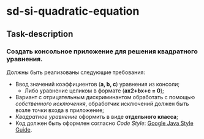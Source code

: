 # sd-si-quadratic-equation

## Task-description

### Создать консольное приложение для решения квадратного уравнения.

Должны быть реализованы следующие требования:
 - Ввод значений коэффициентов (__a, b, c__)  уравнения из консоли;
     - Либо уравнение целиком в формате (__ax2+bx+c = 0__);
 - Вариант с отрицательным дискриминантом обработать с помощью _собственного исключения_, обработчик исключений должен быть возле точки входа в приложение;
 - _Квадратное уравнение_ оформить в виде __отдельного класса__;
 - Код должен быть оформлен согласно _Code Style_: [Google Java Style Guide](#https://google.github.io/styleguide/javaguide.html).